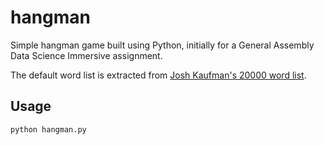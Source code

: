 # hangman

Simple hangman game built using Python, initially for a General Assembly Data Science Immersive
assignment.

The default word list is extracted from [Josh Kaufman's 20000 word list](https://github.com/first20hours/google-10000-english).

## Usage
``python hangman.py``
